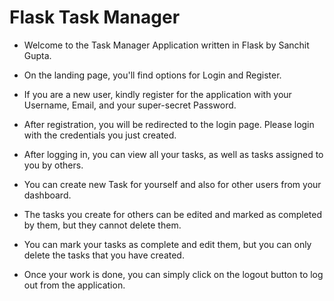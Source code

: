 # Flask Task Manager

- Welcome to the Task Manager Application written in Flask by Sanchit Gupta.

- On the landing page, you'll find options for Login and Register.

- If you are a new user, kindly register for the application with your Username, Email, and your super-secret Password.

- After registration, you will be redirected to the login page. Please login with the credentials you just created.

- After logging in, you can view all your tasks, as well as tasks assigned to you by others.

- You can create new Task for yourself and also for other users from your dashboard.

- The tasks you create for others can be edited and marked as completed by them, but they cannot delete them.

- You can mark your tasks as complete and edit them, but you can only delete the tasks that you have created.

- Once your work is done, you can simply click on the logout button to log out from the application.
